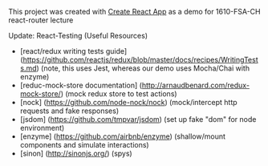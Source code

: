 This project was created with [Create React App](https://github.com/facebookincubator/create-react-app) as a demo for 1610-FSA-CH react-router lecture

Update: React-Testing (Useful Resources)
* [react/redux writing tests guide] (https://github.com/reactjs/redux/blob/master/docs/recipes/WritingTests.md) (note, this uses Jest, whereas our demo uses Mocha/Chai with enzyme)
* [reduc-mock-store documentation] (http://arnaudbenard.com/redux-mock-store/) (mock redux store to test actions)
* [nock] (https://github.com/node-nock/nock) (mock/intercept http requests and fake responses)
* [jsdom] (https://github.com/tmpvar/jsdom) (set up fake "dom" for node environment)
* [enzyme] (https://github.com/airbnb/enzyme) (shallow/mount components and simulate interactions)
* [sinon] (http://sinonjs.org/) (spys)
